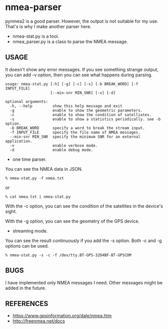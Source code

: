 nmea-parser
===========

pynmea2 is a good parser.  However, the output is not suitable for my use.
That's is why I make another parser here.

- nmea-stat.py is a tool.
- nmea_parser.py is a class to parse the NMEA message.

## USAGE

It doesn't show any error messages.
If you see something strange output, you can add -v option,
then you can see what happens during parsing.

    usage: nmea-stat.py [-h] [-g] [-c] [-s] [-b BREAK_WORD] [-f INPUT_FILE]
                        [--min-snr MIN_SNR] [-v] [-d]
    
    optional arguments:
      -h, --help         show this help message and exit
      -g                 enable to show the geometric parameters.
      -c                 enable to show the condition of satelliates.
      -s                 enable to show a statistics periodically. see -b option.
      -b BREAK_WORD      specify a word to break the stream input.
      -f INPUT_FILE      specify the file name of NMEA messages.
      --min-snr MIN_SNR  specify the minimum SNR for an external application.
      -v                 enable verbose mode.
      -d                 enable debug mode.

- one time parser.

You can see the NMEA data in JSON.

    % nmea-stat.py -f nmea.txt

or

    % cat nmea.txt | nmea-stat.py

With the -c option, you can see the condition of the satellites in the device's sight.

With the -g option, you can see the geometry of the GPS device.

- streaming mode.

You can see the result continuously if you add the -s option.
Both -c and -g options can be used.

    % nmea-stat.py -s -c -f /dev/tty.BT-GPS-32D4BF-BT-GPSCOM

## BUGS

I have implemented only NMEA messages I need.
Other messages might be added in the future.

## REFERENCES

- https://www.gpsinformation.org/dale/nmea.htm
- http://freenmea.net/docs
